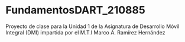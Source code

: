 # FundamentosDART_210885
Proyecto de clase para la Unidad 1 de la Asignatura de Desarrollo Móvil Integral (DMI) impartida por el M.T.I Marco A. Ramírez Hernández
